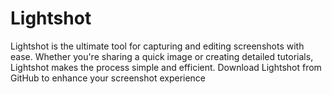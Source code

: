 # Lightshot
Lightshot is the ultimate tool for capturing and editing screenshots with ease. Whether you're sharing a quick image or creating detailed tutorials, Lightshot makes the process simple and efficient. Download Lightshot from GitHub to enhance your screenshot experience
